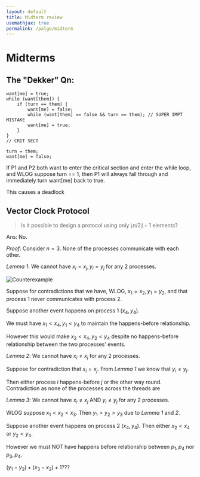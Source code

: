 ```yaml
---
layout: default
title: Midterm review
usemathjax: true
permalink: /palgo/midterm
---
```


# Midterms

## The "Dekker" Qn:

```
want[me] = true;
while (want[them]) {
    if (turn == them) {
        want[me] = false;
        while (want[them] == false && turn == them); // SUPER IMPT MISTAKE
        want[me] = true;
    }
}
// CRIT SECT

turn = them;
want[me] = false;
```

If P1 and P2 both want to enter the critical section and enter the while loop, 
and WLOG suppose turn == 1, then P1 will always fall through and immediately turn 
want[me] back to true.

This causes a deadlock

## Vector Clock Protocol

> Is it possible to design a protocol using only $\lfloor n / 2 \rfloor + 1$ elements?

Ans: No.

*Proof*: Consider $n=3$. None of the processes communicate with each other.

*Lemma 1*: We cannot have $x_i = x_j, y_i = y_j$ for any 2 processes.

![Counterexample](/notes-blog/assets/img/palgo/midterm-vector-clock.png)

Suppose for contradictions that we have, WLOG, $x_1=x_2, y_1=y_2$, and that process 1 never communicates with process 2.

Suppose another event happens on process 1 ($x_4, y_4$).

We must have $x_1 < x_4, y_1 < y_4$ to maintain the happens-before relationship.

However this would make $x_2 < x_4, y_2 < y_4$ despite no happens-before relationship between the two processes' events.

*Lemma 2*: We cannot have $x_i \neq x_j$ for any 2 processes.

Suppose for contradiction that $x_i = x_j$. From *Lemma 1* we know that $y_i \neq y_j$.

Then either process $i$ happens-before $j$ or the other way round. Contradiction as none of the processes across the threads are 

*Lemma 3*: We cannot have $x_i \neq x_j$ AND $y_i \neq y_j$ for any 2 processes.

WLOG suppose $x_1 < x_2 < x_3$. Then $y_1 > y_2 > y_3$ due to *Lemma 1* and *2*.

Suppose another event happens on process 2 ($x_4, y_4$). Then either $x_2 < x_4$ or $y_2 < y_4$.

However we must NOT have happens before relationship between $p_1, p_4$ nor $p_3, p_4$.

$(y_1 - y_2) + (x_3 - x_2) + 1$???